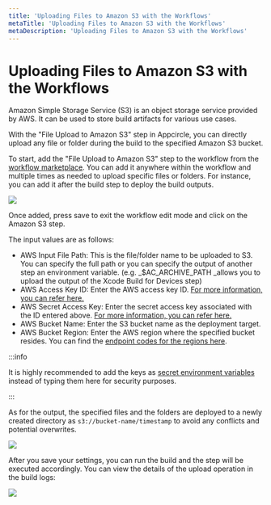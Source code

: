 ```yaml
---
title: 'Uploading Files to Amazon S3 with the Workflows'
metaTitle: 'Uploading Files to Amazon S3 with the Workflows'
metaDescription: 'Uploading Files to Amazon S3 with the Workflows'
---
```


# Uploading Files to Amazon S3 with the Workflows

Amazon Simple Storage Service (S3) is an object storage service provided by AWS. It can be used to store build artifacts for various use cases.

With the "File Upload to Amazon S3" step in Appcircle, you can directly upload any file or folder during the build to the specified Amazon S3 bucket.

To start, add the "File Upload to Amazon S3" step to the workflow from the [workflow marketplace](../workflows/why-to-use-workflows#workflow-marketplace). You can add it anywhere within the workflow and multiple times as needed to upload specific files or folders. For instance, you can add it after the build step to deploy the build outputs.

![](<https://cdn.appcircle.io/docs/assets/image (81).png>)

Once added, press save to exit the workflow edit mode and click on the Amazon S3 step.

The input values are as follows:

- AWS Input File Path: This is the file/folder name to be uploaded to S3. You can specify the full path or you can specify the output of another step an environment variable. (e.g. \_$AC_ARCHIVE_PATH \_allows you to upload the output of the Xcode Build for Devices step)
- AWS Access Key ID: Enter the AWS access key ID. [For more information, you can refer here.](https://docs.aws.amazon.com/general/latest/gr/aws-sec-cred-types.html#access-keys-and-secret-access-keys)
- AWS Secret Access Key: Enter the secret access key associated with the ID entered above. [For more information, you can refer here.](https://docs.aws.amazon.com/general/latest/gr/aws-sec-cred-types.html#access-keys-and-secret-access-keys)
- AWS Bucket Name: Enter the S3 bucket name as the deployment target.
- AWS Bucket Region: Enter the AWS region where the specified bucket resides. You can find the [endpoint codes for the regions here](https://docs.aws.amazon.com/general/latest/gr/rande.html#regional-endpoints).

:::info

It is highly recommended to add the keys as [secret environment variables](../environment-variables/managing-variables) instead of typing them here for security purposes.

:::

As for the output, the specified files and the folders are deployed to a newly created directory as `s3://bucket-name/timestamp` to avoid any conflicts and potential overwrites.

![](<https://cdn.appcircle.io/docs/assets/image (82).png>)

After you save your settings, you can run the build and the step will be executed accordingly. You can view the details of the upload operation in the build logs:

![](<https://cdn.appcircle.io/docs/assets/image (83).png>)
